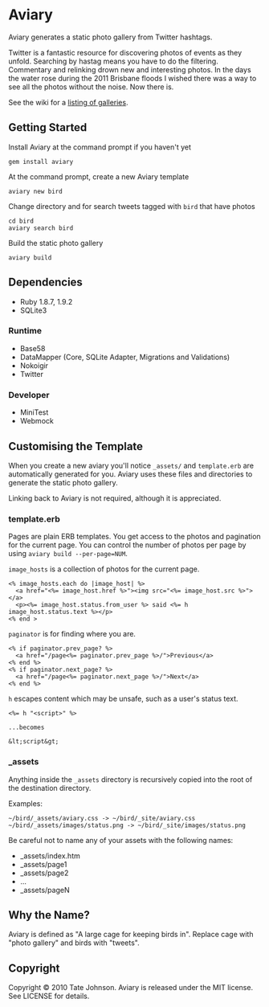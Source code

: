# Aviary

Aviary generates a static photo gallery from Twitter hashtags.

Twitter is a fantastic resource for discovering photos of events as they unfold. Searching by hastag means you have to do the filtering. Commentary and relinking drown new and interesting photos. In the days the water rose during the 2011 Brisbane floods I wished there was a way to see all the photos without the noise. Now there is.

See the wiki for a [listing of galleries](https://github.com/tatey/aviary/wiki/galleries).

## Getting Started

Install Aviary at the command prompt if you haven't yet

    gem install aviary
    
At the command prompt, create a new Aviary template

    aviary new bird

Change directory and for search tweets tagged with `bird` that have photos

    cd bird
    aviary search bird
     
Build the static photo gallery

    aviary build

## Dependencies

* Ruby 1.8.7, 1.9.2
* SQLite3 

### Runtime

* Base58
* DataMapper (Core, SQLite Adapter, Migrations and Validations)
* Nokoigir
* Twitter

### Developer

* MiniTest
* Webmock

## Customising the Template

When you create a new aviary you'll notice `_assets/` and `template.erb` are automatically generated for you. Aviary uses these files and directories to generate the static photo gallery. 

Linking back to Aviary is not required, although it is appreciated. 

### template.erb

Pages are plain ERB templates. You get access to the photos and pagination for the current page. You can control the number of photos per page by using `aviary build --per-page=NUM`.

`image_hosts` is a collection of photos for the current page. 

    <% image_hosts.each do |image_host| %>
      <a href="<%= image_host.href %>"><img src="<%= image_host.src %>"></a>
      <p><%= image_host.status.from_user %> said <%= h image_host.status.text %></p>
    <% end >

`paginator` is for finding where you are. 

    <% if paginator.prev_page? %>
      <a href="/page<%= paginator.prev_page %>/">Previous</a>
    <% end %>
    <% if paginator.next_page? %>
      <a href="/page<%= paginator.next_page %>/">Next</a>
    <% end %>

`h` escapes content which may be unsafe, such as a user's status text.

    <%= h "<script>" %>
    
    ...becomes
      
    &lt;script&gt;

### _assets

Anything inside the `_assets` directory is recursively copied into the root of the destination directory. 

Examples:

    ~/bird/_assets/aviary.css -> ~/bird/_site/aviary.css
    ~/bird/_assets/images/status.png -> ~/bird/_site/images/status.png
    
Be careful not to name any of your assets with the following names:
    
* _assets/index.htm
* _assets/page1
* _assets/page2
* ...
* _assets/pageN

## Why the Name?

Aviary is defined as "A large cage for keeping birds in". Replace cage with "photo gallery" and birds with "tweets".

## Copyright

Copyright © 2010 Tate Johnson. Aviary is released under the MIT license. See LICENSE for details.
